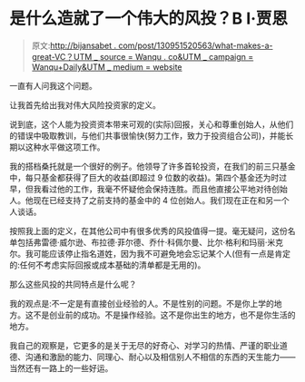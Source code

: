 # 是什么造就了一个伟大的风投？B I·贾恩

> 原文:[http://bijansabet . com/post/130951520563/what-makes-a-great-VC？UTM _ source = Wanqu . co&UTM _ campaign = Wanqu+Daily&UTM _ medium = website](http://bijansabet.com/post/130951520563/what-makes-a-great-vc?utm_source=wanqu.co&utm_campaign=Wanqu+Daily&utm_medium=website)



一直有人问我这个问题。

让我首先给出我对伟大风险投资家的定义。

说到底，这个人能为投资资本带来可观的(实际)回报，关心和尊重创始人，从他们的错误中吸取教训，与他们共事很愉快(努力工作，致力于投资组合公司)，并能长期以这种水平做这项工作。

我的搭档桑托就是一个很好的例子。他领导了许多首轮投资，在我们的前三只基金中，每只基金都获得了巨大的收益(即超过 9 位数的收益)。第四个基金还为时过早，但我看过他的工作，我毫不怀疑他会保持连胜。而且他直接公平地对待创始人。他现在已经支持了之前支持的基金中的 4 位创始人。我们现在正在和另一个人谈话。

按照我上面的定义，在其他公司中有很多优秀的风投值得一提。毫无疑问，这份名单包括弗雷德·威尔逊、布拉德·菲尔德、乔什·科佩尔曼、比尔·格利和玛丽·米克尔。我可能应该停止指名道姓，因为我不可避免地会忘记某个人(但有一点是肯定的:任何不考虑实际回报或成本基础的清单都是无用的)。

那么这些风投的共同特点是什么呢？

我的观点是:不一定是有直接创业经验的人。不是性别的问题。不是你上学的地方。这不是创业前的成功。不是操作经验。这不是你出生的地方，也不是你生活的地方。

我自己的观察是，它更多的是关于无尽的好奇心、对学习的热情、严谨的职业道德、沟通和激励的能力、同理心、耐心以及相信别人不相信的东西的天生能力——当然还有一路上的一些好运。

